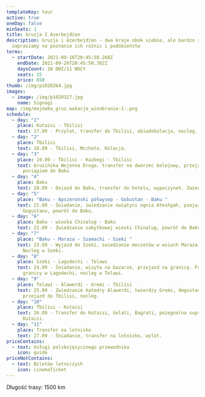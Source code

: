 ```yaml
---
templateKey: tour
active: true
oneDay: false
minSeats: 1
title: Gruzja I Azerbejdżan
description: Gruzja i Azerbejdżan - dwa kraje obok siebie, ale bardzo różne.
  zapraszamy na poznanie ich różnic i podobieństw
terms:
  - startDate: 2021-09-16T20:45:50.268Z
    endDate: 2021-09-26T20:45:50.302Z
    daysCount: 10 DNI/11 NOCY
    seats: 15
    price: 650
thumb: /img/p1020264.jpg
images:
  - image: /img/p1020327.jpg
    name: Signagi
map: /img/majówka_gruz.wakacje_winobranie-1-.png
schedule:
  - day: "1"
    place: Kutaisi - Tbilisi
    text: 17.09 - Przylot, transfer do Tbilisi, obiadokolacja, nocleg.
  - day: "2"
    place: Tbilisi
    text: 18.09 - Tbilisi, Mccheta. Kolacja.
  - day: "3"
    place: 19.09 - Tbilisi - Kazbegi - Tbilisi
    text: Gruzińska Wojenna Droga. transfer na dworzec kolejowy, przejazd nocnym
      pociągiem do Baku
  - day: "4"
    place: Baku
    text: 20.09 - Dojazd do Baku, transfer do hotelu, wypoczynek. Zwiedzanie Baku.
  - day: "5"
    place: "Baku - Apszeroński półwysep - Gobustan - Baku "
    text: 21.09 - Śniadanie, zwiedzanie świątyni ognia Ateshgah, pzejazd do
      Gogustanu, powrót do Baku.
  - day: "6"
    place: Baku - wioska Chinalug - Baku
    text: 22.09 - Zwiedzanie zabytkowej wioski Chinalug, powrót do Baku.
  - day: "7"
    place: "Baku - Maraza - Szamachi - Szeki "
    text: 23.09 - Wyjazd do Szeki, zwiedzanie meczetów w wsiach Maraza i Szamachi,
      Nocleg w Szeki.
  - day: "8"
    place: Szeki - Lagodechi - Telawi
    text: 24.09 - Śniadanie, wizyta na bazarze, przejazd na granicę. Przekrocznie
      granicy w Lagodechi, nocleg w Telawi.
  - day: "9"
    place: Telawi - Alawerdi - Gremi - Tbilisi
    text: 25.09 - Zwiedzanie katedry Alawerdi, twierdzy Gremi, degustacja wina,
      przejazd do Tbilisi, nocleg.
  - day: "10"
    place: Tbilisi - Kutaisi
    text: 26.09 - Transfer do Kutaisi, Gelati, Bagrati, pożegnalna supra. Nocleg w
      Kutaisi.
  - day: "11"
    place: Transfer na lotnisko
    text: 27.09 - Śniadanie, transfer na lotnisko, wylot.
priceContains:
  - text: Usługi polskojęzycznego przewodnika
    icon: guide
priceNotContains:
  - text: Biletów lotniczych
    icon: cinemaTicket
---
```

Długość trasy: 1500 km